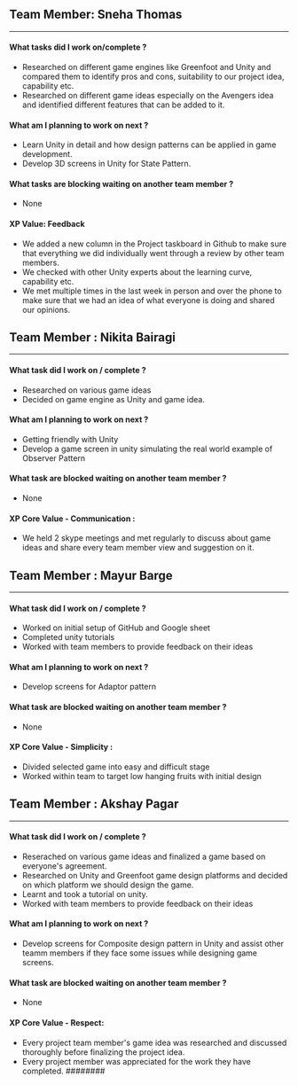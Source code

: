 ## Team Member: Sneha Thomas
---
#### What tasks did I work on/complete ?
- Researched on different game engines like Greenfoot and Unity and compared them to identify pros and cons, suitability to our project idea, capability etc.
- Researched on different game ideas especially on the Avengers idea and identified different features that can be added to it.

#### What am I planning to work on next ?
- Learn Unity in detail and how design patterns can be applied in game development.
- Develop 3D screens in Unity for State Pattern.


#### What tasks are blocking waiting on another team member ?
- None

#### XP Value: Feedback
- We added a new column in the Project taskboard in Github to make sure that everything we did individually went through a review by other team members.
- We checked with other Unity experts about the learning curve, capability etc.
- We met multiple times in the last week in person and over the phone to make sure that we had an idea of what everyone is doing and shared our opinions.


## Team Member : Nikita Bairagi
---
#### What task did I work on / complete ?
- Researched on various game ideas
- Decided on game engine as Unity and game idea.

#### What am I planning to work on next ?
- Getting friendly with Unity
- Develop a game screen in unity simulating the real world example of Observer Pattern

#### What task are blocked waiting on another team member ?
- None

#### XP Core Value - Communication :
- We held 2 skype meetings and met regularly to discuss about game ideas and share every team member view and suggestion on it.

## Team Member : Mayur Barge
---
#### What task did I work on / complete ?
- Worked on initial setup of GitHub and Google sheet
- Completed unity tutorials
- Worked with team members to provide feedback on their ideas

#### What am I planning to work on next ?
- Develop screens for Adaptor pattern

#### What task are blocked waiting on another team member ?
- None

#### XP Core Value - Simplicity :
- Divided selected game into easy and difficult stage
- Worked within team to target low hanging fruits with initial design


## Team Member : Akshay Pagar
---
#### What task did I work on / complete ?
- Reserached on various game ideas and finalized a game based on everyone's agreement.
- Researched on Unity and Greenfoot game design platforms and decided on which platform we should design the game. 
- Learnt and took a tutorial on unity. 
- Worked with team members to provide feedback on their ideas

#### What am I planning to work on next ?
- Develop screens for Composite design pattern in Unity and assist other teamm members if they face some issues while designing game screens. 

#### What task are blocked waiting on another team member ?
- None

#### XP Core Value - Respect: 
- Every project team member's game idea was researched and discussed thoroughly before finalizing the project idea. 
- Every project member was appreciated for the work they have completed.
########
